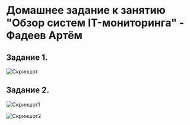 
# Домашнее задание к занятию "Обзор систем IT-мониторинга" - Фадеев Артём

## Задание 1.

![Скриншот](https://github.com/milky37/hw-monitoring/blob/branch/img/graph.png)


## Задание 2.

![Скриншот1](https://github.com/milky37/hw-monitoring/blob/branch/img/alert.png) 

![Скриншот2](https://github.com/milky37/hw-monitoring/blob/img/alertmobile.png) 
 

